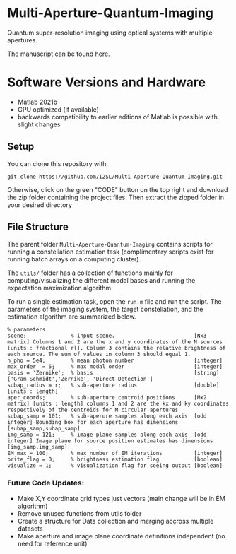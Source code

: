 # Multi-Aperture-Quantum-Imaging
Quantum super-resolution imaging using optical systems with multiple apertures.

The manuscript can be found [here](https://www.overleaf.com/read/wxxqxsrhhqwz).

# Software Versions and Hardware
- Matlab 2021b 
- GPU optimized (if available)
- backwards compatibility to earlier editions of Matlab is possible with slight changes

## Setup
You can clone this repository with,

`git clone https://github.com/I2SL/Multi-Aperture-Quantum-Imaging.git`

Otherwise, click on the green "CODE" button on the top right and download the zip folder containing the project files. Then extract the zipped folder in your desired directory

## File Structure
The parent folder `Multi-Aperture-Quantum-Imaging` contains scripts for running a constellation estimation task (complimentary scripts exist for running batch arrays on a computing cluster).

The `utils/` folder has a collection of functions mainly for computing/visualizing the different modal bases and running the expectation maximization algorithm.

To run a single estimation task, open the `run.m` file and run the script. The parameters of the imaging system, the target constellation, and the estimation algorithm are summarized below.

```
% parameters
scene;              % input scene.                         [Nx3 matrix] Columns 1 and 2 are the x and y coordinates of the N sources [units : fractional rl]. Column 3 contains the relative brightness of each source. The sum of values in column 3 should equal 1.
n_pho = 5e4;        % mean photon number                   [integer]
max_order  = 5;     % max modal order                      [integer]
basis = 'Zernike';  % basis                                [string] ['Gram-Schmidt','Zernike', 'Direct-Detection']
subap_radius = r;   % sub-aperture radius                  [double] [units : length]
aper_coords;        % sub-aperture centroid positions      [Mx2 matrix] [units : length] columns 1 and 2 are the kx and ky coordinates respectively of the centroids for M circular apertures
subap_samp = 101;   % sub-aperure samples along each axis  [odd integer] Bounding box for each aperture has dimensions [subap_samp,subap_samp]
img_samp = 121;     % image-plane samples along each axis  [odd integer] Image plane for source position estimates has dimensions [img_samp,img_samp]
EM_max = 100;       % max number of EM iterations          [integer]
brite_flag = 0;     % brightness estimation flag           [boolean]
visualize = 1;      % visualization flag for seeing output [boolean]
```


### Future Code Updates:
- Make X,Y coordinate grid types just vectors (main change will be in EM algorithm)
- Remove unused functions from utils folder
- Create a structure for Data collection and merging accross multiple datasets
- Make aperture and image plane coordinate definitions independent (no need for reference unit) 

